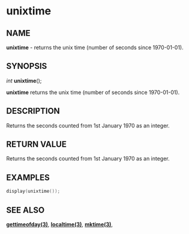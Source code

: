 # unixtime

## NAME

**unixtime** - returns the unix time (number of seconds since 1970-01-01).

## SYNOPSIS

*int* **unixtime**();

**unixtime** returns the unix time (number of seconds since 1970-01-01).

## DESCRIPTION

Returns the seconds counted from 1st January 1970 as an integer.


## RETURN VALUE

Returns the seconds counted from 1st January 1970 as an integer.


## EXAMPLES

```cpp
display(unixtime());
```

## SEE ALSO

**[gettimeofday(3)](gettimeofday.md)**,
**[localtime(3)](localtime.md)**,
**[mktime(3)](mktime.md)**,
